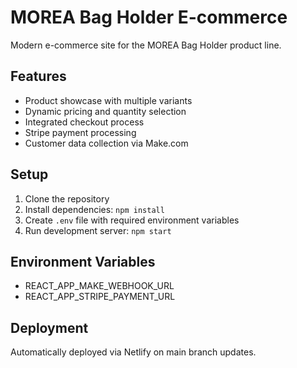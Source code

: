 # MOREA Bag Holder E-commerce

Modern e-commerce site for the MOREA Bag Holder product line.

## Features
- Product showcase with multiple variants
- Dynamic pricing and quantity selection
- Integrated checkout process
- Stripe payment processing
- Customer data collection via Make.com

## Setup
1. Clone the repository
2. Install dependencies: `npm install`
3. Create `.env` file with required environment variables
4. Run development server: `npm start`

## Environment Variables
- REACT_APP_MAKE_WEBHOOK_URL
- REACT_APP_STRIPE_PAYMENT_URL

## Deployment
Automatically deployed via Netlify on main branch updates.